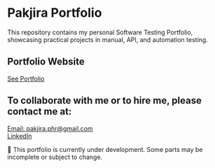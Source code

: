 # Pakjira Portfolio
This repository contains my personal Software Testing Portfolio, showcasing practical projects in manual, API, and automation testing.

## Portfolio Website
[See Portfolio](https://pakjira-p.github.io/portfolio-softwaretester/)

## To collaborate with me or to hire me, please contact me at:
[Email: pakjira.phr@gmail.com](mailto:pakjira.phr@gmail.com)  
[LinkedIn](https://www.linkedin.com/in/pakjira/)

🚧 This portfolio is currently under development. Some parts may be incomplete or subject to change.

